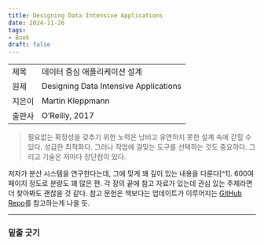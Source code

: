 ```yaml
---
title: Designing Data Intensive Applications
date: 2024-11-26
tags:
- Book
draft: false
---
```



| | |
| --- | --- |
| 제목 | 데이터 중심 애플리케이션 설계 |
| 원제 | Designing Data Intensive Applications | 
| 지은이 | Martin Kleppmann |
| 출판사 | O’Reilly, 2017 |

> 필요없는 확장성을 갖추기 위한 노력은 낭비고 유연하지 못한 설계 속에 갇힐 수 있다. 성급한 최적화다. 그러나 작업에 걸맞는 도구를 선택하는 것도 중요하다. 그리고 기술은 저마다 장단점이 있다.


저자가 분산 시스템을 연구한다는데, 그에 맞게 꽤 깊이 있는 내용을 다룬다[^1]. 600여 페이지 정도로 분량도 꽤 많은 편. 각 장의 끝에 참고 자료가 있는데 관심 있는 주제라면 더 찾아봐도 괜찮을 것 같다. 참고 문헌은 책보다는 업데이트가 이루어지는 [GitHub Repo](https://github.com/ept/ddia-references)를 참고하는게 나을 듯.


---
### 밑줄 긋기

